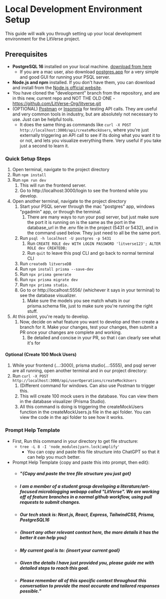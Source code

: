 # Local Development Environment Setup

This guide will walk you through setting up your local development environment for the LitVerse project.

## Prerequisites
- **PostgreSQL 16** installed on your local machine. [download from here](https://www.postgresql.org/download/)
  - If you are a mac user, also download [postgres.app](https://postgresapp.com/) for a very simple and good GUI for running your PSQL server. 
- **Node.js and npm** installed. If you don't have them, you can download and install from the [Node.js official website](https://nodejs.org/).
- You have cloned the "development" branch from the repository, and are in this new, current repo and NOT THE OLD ONE - https://github.com/LitVerse-Org/litverse.git
- (OPTIONAL) [Postman](https://www.postman.com/) or [Insomnia](https://insomnia.rest/) for testing API calls. They are useful and very common tools in industry, but are absolutely not necessary to use. Just can be helpful tools.
  - It does the same thing as commands like `curl -X POST http://localhost:3000/api/createMockUsers`, where you're just externally triggering an API call to see if its doing what you want it to or not, and lets you visualize everything there. Very useful if you take just a second to learn it.


### Quick Setup Steps
1. Open terminal, navigate to the project directory
2. Run `npm install`
3. Run `npm run dev`
   1. This will run the frontend server.
   2. Go to http://localhost:3000/login to see the frontend while you develop.
4. Open another terminal, navigate to the project directory
   1. Start your PSQL server through the mac "postgres" app, windows "pgadmin" app, or through the terminal. 
      1. There are many ways to run your psql server, but just make sure the port it is running on is the same as the port in the database_url in the .env file in the project (5431 or 5432), and in the command used below. They just need to all be the same port.
   2. Run `psql -h localhost -U postgres -p 5431`
      1. Run `CREATE ROLE dev WITH LOGIN PASSWORD 'litverse123'; ALTER ROLE dev CREATEDB;`
      2. Run `quit` to leave this psql CLI and go back to normal terminal CLI
   3. Run `createdb litverseDB` 
   4. Run `npm install prisma --save-dev`
   5. Run `npx prisma generate`
   6. Run `npx prisma migrate dev`
   7. Run `npx prisma studio. `
   8. Go to or http://localhost:5556/ (whichever it says in your terminal) to see the database visualizer.
      1. Make sure the models you see match whats in our prisma.schema file, just to make sure you're running the right stuff.
5. At this point, you're ready to develop.
   1. Now, decide on what feature you want to develop and then create a branch for it. Make your changes, test your changes, then submit a PR once your changes are complete and working.
      1. Be detailed and concise in your PR, so that i can clearly see what it's for

#### Optional (Create 100 Mock Users)
1. While your frontend (...:3000), prisma studio(...:5555), and psql server are all running, open another terminal and in our project directory:
2. Run `curl -X POST http://localhost:3000/api/userOperations/createMockUsers`
   1. (Different command for windows. Can also use Postman to trigger this. 
   2. This will create 100 mock users in the database. You can view them in the database visualizer (Prisma Studio).
   3. All this command is doing is triggering the createMockUsers function in the createMockUsers.js file in the api folder. You can view the code in the api folder to see how it works.

### Prompt Help Template
- First, Run this command in your directory to get file structure:
    - `tree -L 8 -I 'node_modules|yarn.lock|amplify'`
      - You can copy and paste this file structure into ChatGPT so that it can help you much better.
- Prompt Help Template {copy and paste this into prompt, then edit}:
  - ##### "{Copy and paste the tree file structure you just got}
  - ##### I am a member of a student group developing a literature/art-focused microblogging webapp called "LitVerse". We are working off of feature branches in a normal github workflow, using pull requests to submit changes.
  - ##### Our tech stack is: Next.js, React, Express, TailwindCSS, Prisma, PostgreSQL16
  - ##### {Insert any other relevant context here, the more details it has the better it can help you}
  - ##### My current goal is to: {insert your current goal}
  - ##### Given the details I have just provided you, please guide me with detailed steps to reach this goal. 
  - ##### Please remember all of this specific context throughout this conversation to provide the most accurate and tailored responses possible."